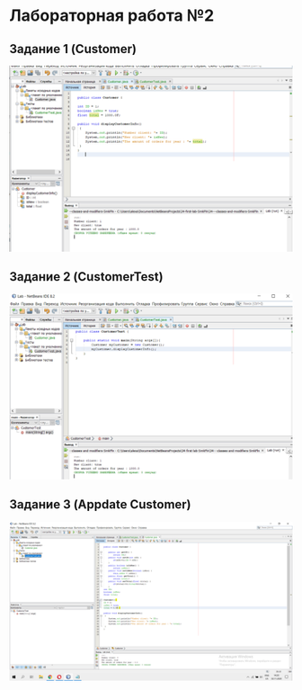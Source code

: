 # Лабораторная работа №2
## Задание 1 (Customer)
![](https://github.com/ppc-ntu-khpi/34---classes-and-modifiers-SmkPln/blob/main/Solution/done.png?raw=true)
## Задание 2 (CustomerTest)
![](https://github.com/ppc-ntu-khpi/34---classes-and-modifiers-SmkPln/blob/main/Solution/done2.png?raw=true)
## Задание 3 (Appdate Customer)
![](https://github.com/ppc-ntu-khpi/34---classes-and-modifiers-SmkPln/blob/main/Solution/advenced.png?raw=true)
